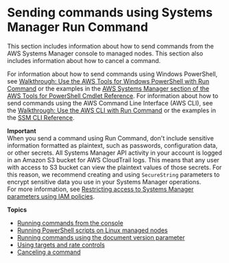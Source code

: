 # Sending commands using Systems Manager Run Command<a name="run-command"></a>

This section includes information about how to send commands from the AWS Systems Manager console to managed nodes\. This section also includes information about how to cancel a command\.

For information about how to send commands using Windows PowerShell, see [Walkthrough: Use the AWS Tools for Windows PowerShell with Run Command](walkthrough-powershell.md) or the examples in the [AWS Systems Manager section of the AWS Tools for PowerShell Cmdlet Reference](https://docs.aws.amazon.com/powershell/latest/reference/items/AWS_Systems_Manager_cmdlets.html)\. For information about how to send commands using the AWS Command Line Interface \(AWS CLI\), see the [Walkthrough: Use the AWS CLI with Run Command](walkthrough-cli.md) or the examples in the [SSM CLI Reference](https://docs.aws.amazon.com/cli/latest/reference/ssm/)\.

**Important**  
When you send a command using Run Command, don't include sensitive information formatted as plaintext, such as passwords, configuration data, or other secrets\. All Systems Manager API activity in your account is logged in an Amazon S3 bucket for AWS CloudTrail logs\. This means that any user with access to S3 bucket can view the plaintext values of those secrets\. For this reason, we recommend creating and using `SecureString` parameters to encrypt sensitive data you use in your Systems Manager operations\.  
For more information, see [Restricting access to Systems Manager parameters using IAM policies](sysman-paramstore-access.md)\.

**Topics**
+ [Running commands from the console](rc-console.md)
+ [Running PowerShell scripts on Linux managed nodes](powershell-run-command-linux.md)
+ [Running commands using the document version parameter](run-command-version.md)
+ [Using targets and rate controls](send-commands-multiple.md)
+ [Canceling a command](rc-cancel.md)